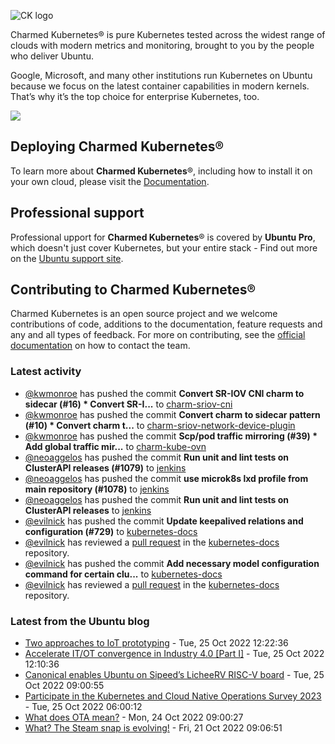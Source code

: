 ![CK logo](https://assets.ubuntu.com/v1/451d4cf4-Charmed+Kubernetes_RGB_onWhite_2022.svg)

Charmed Kubernetes® is pure Kubernetes tested across the widest range of clouds with modern metrics and monitoring, brought to you by the people who deliver Ubuntu.

Google, Microsoft, and many other institutions run Kubernetes on Ubuntu because we focus on the latest container capabilities in modern kernels. That’s why it’s the top choice for enterprise Kubernetes, too.

![](https://assets.ubuntu.com/v1/843c77b6-juju-at-a-glace.svg)

## Deploying Charmed Kubernetes®

To learn more about **Charmed Kubernetes**®, including how to install it on your own cloud, please visit the [Documentation][docs].

## Professional support

Professional upport for **Charmed Kubernetes**® is covered by **Ubuntu Pro**, which doesn't just cover Kubernetes, but your entire stack - Find out more on the [Ubuntu support site](https://ubuntu.com/support).

## Contributing to Charmed Kubernetes®

Charmed Kubernetes is an open source project and we welcome contributions of code, additions to the documentation, feature requests and any and all types of feedback. For more on contributing, see the [official documentation][get-in-touch] on how to contact the team.

<!-- LINKS -->
[docs]: https://ubuntu.com/kubernetes/docs
[get-in-touch]: https://ubuntu.com/kubernetes/docs/get-in-touch

### Latest activity

<!-- activity starts -->
 - [@kwmonroe](https://github.com/kwmonroe) has pushed the commit **Convert SR-IOV CNI charm to sidecar (#16)  * Convert SR-I...** to [charm-sriov-cni](https://github.com/charmed-kubernetes/charm-sriov-cni)
 - [@kwmonroe](https://github.com/kwmonroe) has pushed the commit **Convert charm to sidecar pattern (#10)  * Convert charm t...** to [charm-sriov-network-device-plugin](https://github.com/charmed-kubernetes/charm-sriov-network-device-plugin)
 - [@kwmonroe](https://github.com/kwmonroe) has pushed the commit **Scp/pod traffic mirroring (#39)  * Add global traffic mir...** to [charm-kube-ovn](https://github.com/charmed-kubernetes/charm-kube-ovn)
 - [@neoaggelos](https://github.com/neoaggelos) has pushed the commit **Run unit and lint tests on ClusterAPI releases (#1079)** to [jenkins](https://github.com/charmed-kubernetes/jenkins)
 - [@neoaggelos](https://github.com/neoaggelos) has pushed the commit **use microk8s lxd profile from main repository (#1078)** to [jenkins](https://github.com/charmed-kubernetes/jenkins)
 - [@neoaggelos](https://github.com/neoaggelos) has pushed the commit **Run unit and lint tests on ClusterAPI releases** to [jenkins](https://github.com/charmed-kubernetes/jenkins)
 - [@evilnick](https://github.com/evilnick) has pushed the commit **Update keepalived relations and configuration (#729)** to [kubernetes-docs](https://github.com/charmed-kubernetes/kubernetes-docs)
 - [@evilnick](https://github.com/evilnick) has reviewed a [pull request](https://github.com/charmed-kubernetes/kubernetes-docs/pull/729) in the [kubernetes-docs](https://github.com/charmed-kubernetes/kubernetes-docs) repository.
 - [@evilnick](https://github.com/evilnick) has pushed the commit **Add necessary model configuration command for certain clu...** to [kubernetes-docs](https://github.com/charmed-kubernetes/kubernetes-docs)
 - [@evilnick](https://github.com/evilnick) has reviewed a [pull request](https://github.com/charmed-kubernetes/kubernetes-docs/pull/728) in the [kubernetes-docs](https://github.com/charmed-kubernetes/kubernetes-docs) repository.
<!-- activity ends -->

<!-- roadmap starts -->

<!-- roadmap ends -->

### Latest from the Ubuntu blog

<!-- blog starts -->
* [Two approaches to IoT prototyping](https://ubuntu.com//blog/two-approaches-to-iot-prototyping) - Tue, 25 Oct 2022 12:22:36 
* [Accelerate IT/OT convergence in Industry 4.0 [Part I]](https://ubuntu.com//blog/industry-4) - Tue, 25 Oct 2022 12:10:36 
* [Canonical enables Ubuntu on Sipeed’s LicheeRV RISC-V board](https://ubuntu.com//blog/canonical-enables-ubuntu-on-sipeeds-licheerv-risc-v-board) - Tue, 25 Oct 2022 09:00:55 
* [Participate in the Kubernetes and Cloud Native Operations Survey 2023](https://ubuntu.com//blog/participate-in-the-kubernetes-and-cloud-native-operations-survey-2023) - Tue, 25 Oct 2022 06:00:12 
* [What does OTA mean?](https://ubuntu.com//blog/what-does-ota-mean) - Mon, 24 Oct 2022 09:00:27 
* [What? The Steam snap is evolving!](https://ubuntu.com//blog/what-the-steam-snap-is-evolving) - Fri, 21 Oct 2022 09:06:51 
<!-- blog ends -->
